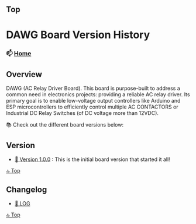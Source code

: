## Top
# DAWG Board Version History



### 📫 [Home](https://github.com/seryalda)

## Overview

DAWG (AC Relay Driver Board). This board is purpose-built to address a common need in electronics projects: providing a reliable AC relay driver. Its primary goal is to enable low-voltage output controllers like Arduino and ESP microcontrollers to efficiently control multiple AC CONTACTORS or Industrial DC Relay Switches (of DC voltage more than 12VDC).

📚 Check out the different board versions below:

## Version
<!--
- [🚀 Version 1.0.0](./1.0.0) : This is the initial board version that started it all!
-->
- [🎉 Version 1.0.0](./1.0.0) : This is the initial board version that started it all!


[🔝 Top](#top)


## Changelog
- [📃 LOG](./changelog.md)



[🔝 Top](#top)

